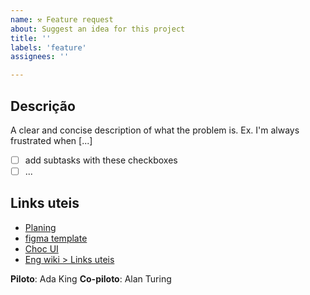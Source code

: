 ```yaml
---
name: ⚒ Feature request
about: Suggest an idea for this project
title: ''
labels: 'feature'
assignees: ''

---
```

## Descrição

A clear and concise description of what the problem is. Ex. I'm always frustrated when [...]

- [ ] add subtasks with these checkboxes
- [ ] ...

## Links uteis

- [Planing](https://podcodar.notion.site/Sprint-Planing-2-203c837559494a9887af633792c095ee)
- [figma template](https://www.notion.so/podcodar/Sprint-Planing-2-203c837559494a9887af633792c095ee#e4c586f975564d0cb8310489432e0c64)
- [Choc UI](https://www.notion.so/podcodar/Sprint-Planing-2-203c837559494a9887af633792c095ee#3fbfcf4f78d142978b8a29b190f0f17a)
- [Eng wiki > Links uteis](https://www.notion.so/podcodar/Chakra-1e4429a361a844f9a5d5db6790dd154b#e624ab829d754dc591ee3c6bfd1b1d76)

**Piloto**: Ada King
**Co-piloto**: Alan Turing
